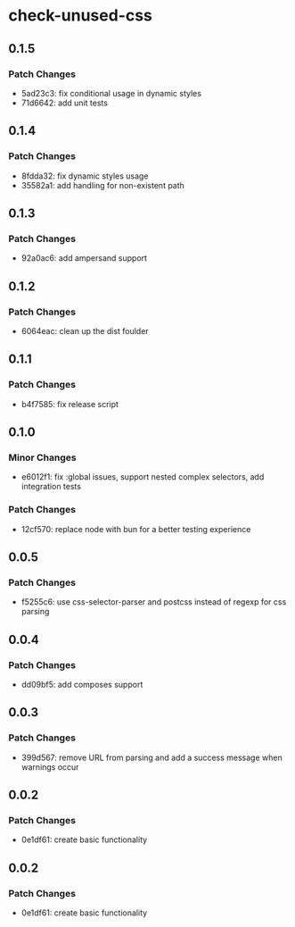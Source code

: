 # check-unused-css

## 0.1.5

### Patch Changes

- 5ad23c3: fix conditional usage in dynamic styles
- 71d6642: add unit tests

## 0.1.4

### Patch Changes

- 8fdda32: fix dynamic styles usage
- 35582a1: add handling for non-existent path

## 0.1.3

### Patch Changes

- 92a0ac6: add ampersand support

## 0.1.2

### Patch Changes

- 6064eac: clean up the dist foulder

## 0.1.1

### Patch Changes

- b4f7585: fix release script

## 0.1.0

### Minor Changes

- e6012f1: fix :global issues, support nested complex selectors, add integration tests

### Patch Changes

- 12cf570: replace node with bun for a better testing experience

## 0.0.5

### Patch Changes

- f5255c6: use css-selector-parser and postcss instead of regexp for css parsing

## 0.0.4

### Patch Changes

- dd09bf5: add composes support

## 0.0.3

### Patch Changes

- 399d567: remove URL from parsing and add a success message when warnings occur

## 0.0.2

### Patch Changes

- 0e1df61: сreate basic functionality

## 0.0.2

### Patch Changes

- 0e1df61: сreate basic functionality
